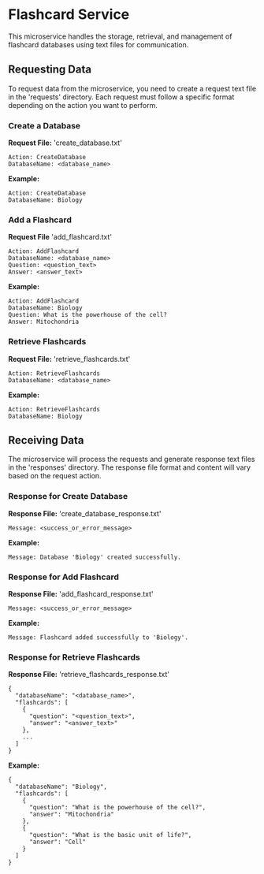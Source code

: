# Flashcard Service
This microservice handles the storage, retrieval, and management of flashcard databases using text files for communication.

## Requesting Data
To request data from the microservice, you need to create a request text file in the 'requests' directory. Each request must follow a specific format depending on the action you want to perform.

### Create a Database
**Request File:** 'create_database.txt'

```
Action: CreateDatabase
DatabaseName: <database_name>
```

**Example:**

```
Action: CreateDatabase
DatabaseName: Biology
```

### Add a Flashcard
**Request File** 'add_flashcard.txt'

```
Action: AddFlashcard
DatabaseName: <database_name>
Question: <question_text>
Answer: <answer_text>
```

**Example:**

```
Action: AddFlashcard
DatabaseName: Biology
Question: What is the powerhouse of the cell?
Answer: Mitochondria
```

### Retrieve Flashcards
**Request File:** 'retrieve_flashcards.txt'

```
Action: RetrieveFlashcards
DatabaseName: <database_name>
```

**Example:**
```
Action: RetrieveFlashcards
DatabaseName: Biology
```

## Receiving Data
The microservice will process the requests and generate response text files in the 'responses' directory. The response file format and content will vary based on the request action.

### Response for Create Database
**Response File:** 'create_database_response.txt'

```
Message: <success_or_error_message>
```

**Example:**

```
Message: Database 'Biology' created successfully.
```

### Response for Add Flashcard
**Response File:** 'add_flashcard_response.txt'

```
Message: <success_or_error_message>
```

**Example:**

```
Message: Flashcard added successfully to 'Biology'.
```

### Response for Retrieve Flashcards
**Response File:** 'retrieve_flashcards_response.txt'

```
{
  "databaseName": "<database_name>",
  "flashcards": [
    {
      "question": "<question_text>",
      "answer": "<answer_text>"
    },
    ...
  ]
}
```

**Example:**

```
{
  "databaseName": "Biology",
  "flashcards": [
    {
      "question": "What is the powerhouse of the cell?",
      "answer": "Mitochondria"
    },
    {
      "question": "What is the basic unit of life?",
      "answer": "Cell"
    }
  ]
}
```
